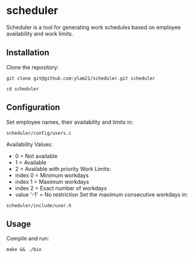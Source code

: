 # scheduler
Scheduler is a tool for generating work schedules based on employee availability and work limits.

## Installation
Clone the repository:
```
git clone git@github.com:ylam21/scheduler.git scheduler
```
```
cd scheduler
```
## Configuration
Set employee names, their availability and limits in:
```
scheduler/config/users.c
```
Availability Values:
- 0 = Not available
- 1 = Available
- 2 = Available with priority
Work Limits:
- index 0 = Minimum workdays
- index 1 = Maximum workdays
- index 2 = Exact number of workdays
- value '-1' = No restriction
Set the maximum consecutive workdays in:
```
scheduler/include/user.h
```
## Usage
Compile and run:
```
make && ./bin
```
